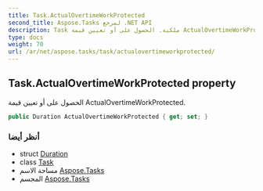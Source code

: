 ```yaml
---
title: Task.ActualOvertimeWorkProtected
second_title: Aspose.Tasks لمرجع .NET API
description: Task ملكية. الحصول على أو تعيين قيمة ActualOvertimeWorkProtected.
type: docs
weight: 70
url: /ar/net/aspose.tasks/task/actualovertimeworkprotected/
---
```

## Task.ActualOvertimeWorkProtected property

الحصول على أو تعيين قيمة ActualOvertimeWorkProtected.

```csharp
public Duration ActualOvertimeWorkProtected { get; set; }
```

### أنظر أيضا

* struct [Duration](../../duration/)
* class [Task](../)
* مساحة الاسم [Aspose.Tasks](../../task/)
* المجسم [Aspose.Tasks](../../../)


